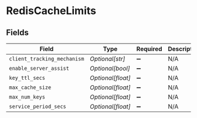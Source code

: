 # RedisCacheLimits


## Fields

| Field                       | Type                        | Required                    | Description                 |
| --------------------------- | --------------------------- | --------------------------- | --------------------------- |
| `client_tracking_mechanism` | *Optional[str]*             | :heavy_minus_sign:          | N/A                         |
| `enable_server_assist`      | *Optional[bool]*            | :heavy_minus_sign:          | N/A                         |
| `key_ttl_secs`              | *Optional[float]*           | :heavy_minus_sign:          | N/A                         |
| `max_cache_size`            | *Optional[float]*           | :heavy_minus_sign:          | N/A                         |
| `max_num_keys`              | *Optional[float]*           | :heavy_minus_sign:          | N/A                         |
| `service_period_secs`       | *Optional[float]*           | :heavy_minus_sign:          | N/A                         |